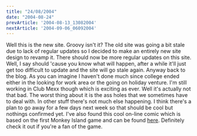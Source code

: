 ```yaml
---
title: "24/08/2004"
date: "2004-08-24"
prevArticle: '2004-08-13_13082004'
nextArticle: '2004-09-06_06092004'
---
```

Well this is the new site. Groovy isn't it? The old site was going a bit stale due to lack of regular updates so I decided to make an entirely new site design to revamp it. There should now be more regular updates on this site. Well, I say should 'cause you know what will happen, after a while it'll just get too difficult to update and the site will go stale again. Anyway back to the blog. As you can imagine I haven't done much since college ended either in the looking for work area or the going on holiday venture. I'm still working in Club Mexx though which is exciting as ever. Well it's actually not that bad. The worst thing about it is the ass holes that we sometimes have to deal with. In other stuff there's not much else happening. I think there's a plan to go away for a few days next week so that should be cool but nothings confirmed yet. I've also found this cool on-line comic which is based on the first Monkey Island game and can be found [here](http://www.worldofmi.com/features/comics/vink/). Definitely check it out if you're a fan of the game.